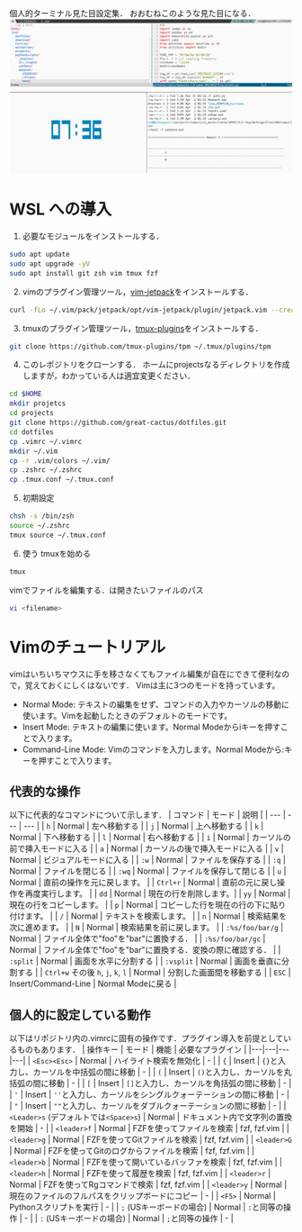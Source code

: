 個人的ターミナル見た目設定集．
おおむねこのような見た目になる．
![terminal](https://github.com/great-cactus/dotfiles/blob/main/terminal_view.png)

# WSL への導入

1. 必要なモジュールをインストールする．

```bash
sudo apt update
sudo apt upgrade -yV
sudo apt install git zsh vim tmux fzf
```

2. vimのプラグイン管理ツール，[vim-jetpack](https://github.com/tani/vim-jetpack)をインストールする．

```bash
curl -fLo ~/.vim/pack/jetpack/opt/vim-jetpack/plugin/jetpack.vim --create-dirs [https://raw.githubusercontent.com/tani/vim-jetpack/master/plugin/jetpack.vim](https://raw.githubusercontent.com/tani/vim-jetpack/master/plugin/jetpack.vim)
```

3. tmuxのプラグイン管理ツール，[tmux-plugins](https://github.com/tmux-plugins)をインストールする．

```bash
git clone https://github.com/tmux-plugins/tpm ~/.tmux/plugins/tpm
```

4. このレポジトリをクローンする．
ホームにprojectsなるディレクトリを作成しますが，わかっている人は適宜変更ください．
```bash
cd $HOME
mkdir projetcs
cd projects
git clone https://github.com/great-cactus/dotfiles.git
cd dotfiles
cp .vimrc ~/.vimrc
mkdir ~/.vim
cp -r .vim/colors ~/.vim/
cp .zshrc ~/.zshrc
cp .tmux.conf ~/.tmux.conf
```
5. 初期設定
```bash
chsh -s /bin/zsh
source ~/.zshrc
tmux source ~/.tmux.conf
```
6. 使う
tmuxを始める
```bash
tmux
```
vimでファイルを編集する．<filename>は開きたいファイルのパス
```bash
vi <filename>
```

# Vimのチュートリアル
vimはいちいちマウスに手を移さなくてもファイル編集が自在にできて便利なので，覚えておくにしくはないです．
Vimは主に3つのモードを持っています。
- Normal Mode: テキストの編集をせず、コマンドの入力やカーソルの移動に使います。Vimを起動したときのデフォルトのモードです。
- Insert Mode: テキストの編集に使います。Normal Modeからiキーを押すことで入ります。
- Command-Line Mode: Vimのコマンドを入力します。Normal Modeから:キーを押すことで入ります。
## 代表的な操作
以下に代表的なコマンドについて示します．
| コマンド | モード | 説明 |
| --- | --- | --- |
| `h` | Normal | 左へ移動する |
| `j` | Normal | 上へ移動する |
| `k` | Normal | 下へ移動する |
| `l` | Normal | 右へ移動する |
| `i` | Normal | カーソルの前で挿入モードに入る |
| `a` | Normal | カーソルの後で挿入モードに入る |
| `v` | Normal | ビジュアルモードに入る |
| `:w` | Normal | ファイルを保存する |
| `:q` | Normal | ファイルを閉じる |
| `:wq` | Normal | ファイルを保存して閉じる |
| `u` | Normal | 直前の操作を元に戻します。 |
| `Ctrl+r` | Normal | 直前の元に戻し操作を再度実行します。 |
| `dd` | Normal | 現在の行を削除します。|
| `yy` | Normal | 現在の行をコピーします。 |
| `p` | Normal | コピーした行を現在の行の下に貼り付けます。 |
| `/` | Normal | テキストを検索します。 |
| `n` | Normal | 検索結果を次に進めます。 |
| `N` | Normal | 検索結果を前に戻します。 |
| `:%s/foo/bar/g` | Normal | ファイル全体で"foo"を"bar"に置換する． |
| `:%s/foo/bar/gc` | Normal | ファイル全体で"foo"を"bar"に置換する．変換の際に確認する． |
| `:split` | Normal | 画面を水平に分割する |
| `:vsplit` | Normal | 画面を垂直に分割する |
| `Ctrl+w` その後 `h`, `j`, `k`, `l` | Normal | 分割した画面間を移動する |
| `ESC` | Insert/Command-Line | Normal Modeに戻る |
## 個人的に設定している動作
以下はリポジトリ内の.vimrcに固有の操作です．プラグイン導入を前提としているものもあります．
| 操作キー | モード | 機能 | 必要なプラグイン |
|---|---|---|---|
| `<Esc><Esc>` | Normal | ハイライト検索を無効化 | - |
| `{` | Insert | `{}`と入力し、カーソルを中括弧の間に移動 | - |
| `(` | Insert | `()`と入力し、カーソルを丸括弧の間に移動 | - |
| `[` | Insert | `[]`と入力し、カーソルを角括弧の間に移動 | - |
| `'` | Insert | `''`と入力し、カーソルをシングルクォーテーションの間に移動 | - |
| `"` | Insert | `""`と入力し、カーソルをダブルクォーテーションの間に移動 | - |
| `<Leader>s` (デフォルトでは`<Space>s`) | Normal | ドキュメント内で文字列の置換を開始 | - |
| `<leader>f` | Normal | FZFを使ってファイルを検索 | fzf, fzf.vim |
| `<leader>g` | Normal | FZFを使ってGitファイルを検索 | fzf, fzf.vim |
| `<leader>G` | Normal | FZFを使ってGitのログからファイルを検索 | fzf, fzf.vim |
| `<leader>b` | Normal | FZFを使って開いているバッファを検索 | fzf, fzf.vim |
| `<leader>h` | Normal | FZFを使って履歴を検索 | fzf, fzf.vim |
| `<leader>r` | Normal | FZFを使ってRgコマンドで検索 | fzf, fzf.vim |
| `<leader>y` | Normal | 現在のファイルのフルパスをクリップボードにコピー | - |
| `<F5>` | Normal | Pythonスクリプトを実行 | - |
| `;` (USキーボードの場合) | Normal | `:`と同等の操作 | - |
| `:` (USキーボードの場合) | Normal | `;`と同等の操作 | - |

